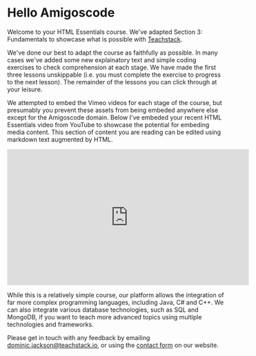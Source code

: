 <style>
code, pre {
  font-size: 0.9rem;
}
</style>

# Hello Amigoscode
Welcome to your HTML Essentials course. We've adapted Section 3: Fundamentals to showcase what is possible with [Teachstack](https://www.teachstack.io).

We've done our best to adapt the course as faithfully as possible. In many cases we've added some new explainatory text and simple coding exercises to check comprehension at each stage. We have made the first three lessons unskippable (i.e. you must complete the exercise to progress to the next lesson). The remainder of the lessons you can click through at your leisure.

We attempted to embed the Vimeo videos for each stage of the course, but presumably you prevent these assets from being embeded anywhere else except for the Amigoscode domain. Below I've embeded your recent HTML Essentials video from YouTube to showcase the potential for embeding media content. This section of content you are reading can be edited using markdown text augmented by HTML.

<iframe width="560" height="315" 
  src="https://www.youtube.com/embed/Gs5yi3Hi5qo" 
  title="YouTube video player" frameborder="0" 
  allow="accelerometer; autoplay; clipboard-write; encrypted-media; gyroscope; picture-in-picture" 
  allowfullscreen>
</iframe>

While this is a relatively simple course, our platform allows the integration of far more complex programming languages, including Java, C# and C++. We can also integrate various database technologies, such as SQL and MongoDB, if you want to teach more advanced topics using multiple technologies and frameworks.

Please get in touch with any feedback by emailing dominic.jackson@teachstack.io, or using the [contact form](https://teachstack.io/contact) on our website.